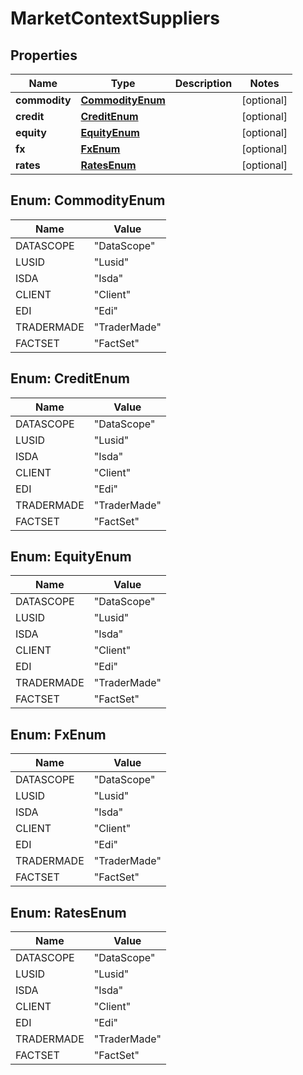

# MarketContextSuppliers

## Properties

Name | Type | Description | Notes
------------ | ------------- | ------------- | -------------
**commodity** | [**CommodityEnum**](#CommodityEnum) |  |  [optional]
**credit** | [**CreditEnum**](#CreditEnum) |  |  [optional]
**equity** | [**EquityEnum**](#EquityEnum) |  |  [optional]
**fx** | [**FxEnum**](#FxEnum) |  |  [optional]
**rates** | [**RatesEnum**](#RatesEnum) |  |  [optional]



## Enum: CommodityEnum

Name | Value
---- | -----
DATASCOPE | &quot;DataScope&quot;
LUSID | &quot;Lusid&quot;
ISDA | &quot;Isda&quot;
CLIENT | &quot;Client&quot;
EDI | &quot;Edi&quot;
TRADERMADE | &quot;TraderMade&quot;
FACTSET | &quot;FactSet&quot;



## Enum: CreditEnum

Name | Value
---- | -----
DATASCOPE | &quot;DataScope&quot;
LUSID | &quot;Lusid&quot;
ISDA | &quot;Isda&quot;
CLIENT | &quot;Client&quot;
EDI | &quot;Edi&quot;
TRADERMADE | &quot;TraderMade&quot;
FACTSET | &quot;FactSet&quot;



## Enum: EquityEnum

Name | Value
---- | -----
DATASCOPE | &quot;DataScope&quot;
LUSID | &quot;Lusid&quot;
ISDA | &quot;Isda&quot;
CLIENT | &quot;Client&quot;
EDI | &quot;Edi&quot;
TRADERMADE | &quot;TraderMade&quot;
FACTSET | &quot;FactSet&quot;



## Enum: FxEnum

Name | Value
---- | -----
DATASCOPE | &quot;DataScope&quot;
LUSID | &quot;Lusid&quot;
ISDA | &quot;Isda&quot;
CLIENT | &quot;Client&quot;
EDI | &quot;Edi&quot;
TRADERMADE | &quot;TraderMade&quot;
FACTSET | &quot;FactSet&quot;



## Enum: RatesEnum

Name | Value
---- | -----
DATASCOPE | &quot;DataScope&quot;
LUSID | &quot;Lusid&quot;
ISDA | &quot;Isda&quot;
CLIENT | &quot;Client&quot;
EDI | &quot;Edi&quot;
TRADERMADE | &quot;TraderMade&quot;
FACTSET | &quot;FactSet&quot;



